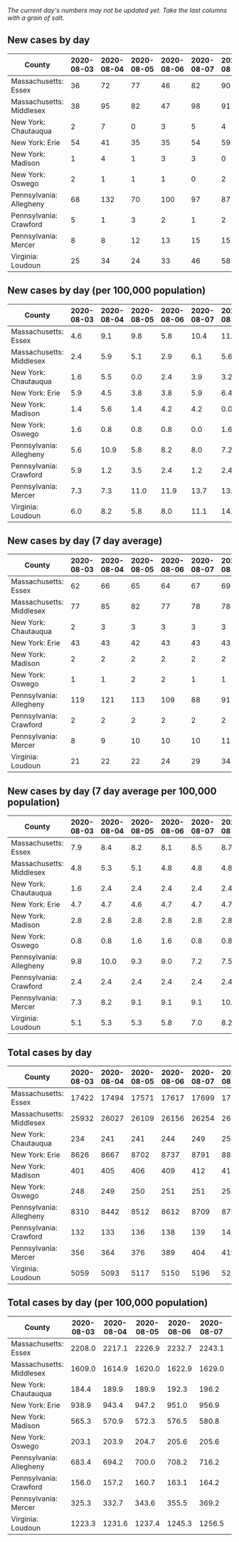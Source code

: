 _The current day's numbers may not be updated yet. Take the last columns with a grain of salt._
## New cases by day

| County | 2020-08-03 | 2020-08-04 | 2020-08-05 | 2020-08-06 | 2020-08-07 | 2020-08-08 | 2020-08-09 |
| --- | --- | --- | --- | --- | --- | --- | --- |
| Massachusetts: Essex | 36 | 72 | 77 | 46 | 82 | 90 |  |
| Massachusetts: Middlesex | 38 | 95 | 82 | 47 | 98 | 91 |  |
| New York: Chautauqua | 2 | 7 | 0 | 3 | 5 | 4 |  |
| New York: Erie | 54 | 41 | 35 | 35 | 54 | 59 |  |
| New York: Madison | 1 | 4 | 1 | 3 | 3 | 0 |  |
| New York: Oswego | 2 | 1 | 1 | 1 | 0 | 2 |  |
| Pennsylvania: Allegheny | 68 | 132 | 70 | 100 | 97 | 87 |  |
| Pennsylvania: Crawford | 5 | 1 | 3 | 2 | 1 | 2 |  |
| Pennsylvania: Mercer | 8 | 8 | 12 | 13 | 15 | 15 |  |
| Virginia: Loudoun | 25 | 34 | 24 | 33 | 46 | 58 |  |

## New cases by day (per 100,000 population)

| County | 2020-08-03 | 2020-08-04 | 2020-08-05 | 2020-08-06 | 2020-08-07 | 2020-08-08 | 2020-08-09 |
| --- | --- | --- | --- | --- | --- | --- | --- |
| Massachusetts: Essex | 4.6 | 9.1 | 9.8 | 5.8 | 10.4 | 11.4 |  |
| Massachusetts: Middlesex | 2.4 | 5.9 | 5.1 | 2.9 | 6.1 | 5.6 |  |
| New York: Chautauqua | 1.6 | 5.5 | 0.0 | 2.4 | 3.9 | 3.2 |  |
| New York: Erie | 5.9 | 4.5 | 3.8 | 3.8 | 5.9 | 6.4 |  |
| New York: Madison | 1.4 | 5.6 | 1.4 | 4.2 | 4.2 | 0.0 |  |
| New York: Oswego | 1.6 | 0.8 | 0.8 | 0.8 | 0.0 | 1.6 |  |
| Pennsylvania: Allegheny | 5.6 | 10.9 | 5.8 | 8.2 | 8.0 | 7.2 |  |
| Pennsylvania: Crawford | 5.9 | 1.2 | 3.5 | 2.4 | 1.2 | 2.4 |  |
| Pennsylvania: Mercer | 7.3 | 7.3 | 11.0 | 11.9 | 13.7 | 13.7 |  |
| Virginia: Loudoun | 6.0 | 8.2 | 5.8 | 8.0 | 11.1 | 14.0 |  |

## New cases by day (7 day average)

| County | 2020-08-03 | 2020-08-04 | 2020-08-05 | 2020-08-06 | 2020-08-07 | 2020-08-08 | 2020-08-09 |
| --- | --- | --- | --- | --- | --- | --- | --- |
| Massachusetts: Essex | 62 | 66 | 65 | 64 | 67 | 69 |  |
| Massachusetts: Middlesex | 77 | 85 | 82 | 77 | 78 | 78 |  |
| New York: Chautauqua | 2 | 3 | 3 | 3 | 3 | 3 |  |
| New York: Erie | 43 | 43 | 42 | 43 | 43 | 43 |  |
| New York: Madison | 2 | 2 | 2 | 2 | 2 | 2 |  |
| New York: Oswego | 1 | 1 | 2 | 2 | 1 | 1 |  |
| Pennsylvania: Allegheny | 119 | 121 | 113 | 109 | 88 | 91 |  |
| Pennsylvania: Crawford | 2 | 2 | 2 | 2 | 2 | 2 |  |
| Pennsylvania: Mercer | 8 | 9 | 10 | 10 | 10 | 11 |  |
| Virginia: Loudoun | 21 | 22 | 22 | 24 | 29 | 34 |  |

## New cases by day (7 day average per 100,000 population)

| County | 2020-08-03 | 2020-08-04 | 2020-08-05 | 2020-08-06 | 2020-08-07 | 2020-08-08 | 2020-08-09 |
| --- | --- | --- | --- | --- | --- | --- | --- |
| Massachusetts: Essex | 7.9 | 8.4 | 8.2 | 8.1 | 8.5 | 8.7 |  |
| Massachusetts: Middlesex | 4.8 | 5.3 | 5.1 | 4.8 | 4.8 | 4.8 |  |
| New York: Chautauqua | 1.6 | 2.4 | 2.4 | 2.4 | 2.4 | 2.4 |  |
| New York: Erie | 4.7 | 4.7 | 4.6 | 4.7 | 4.7 | 4.7 |  |
| New York: Madison | 2.8 | 2.8 | 2.8 | 2.8 | 2.8 | 2.8 |  |
| New York: Oswego | 0.8 | 0.8 | 1.6 | 1.6 | 0.8 | 0.8 |  |
| Pennsylvania: Allegheny | 9.8 | 10.0 | 9.3 | 9.0 | 7.2 | 7.5 |  |
| Pennsylvania: Crawford | 2.4 | 2.4 | 2.4 | 2.4 | 2.4 | 2.4 |  |
| Pennsylvania: Mercer | 7.3 | 8.2 | 9.1 | 9.1 | 9.1 | 10.1 |  |
| Virginia: Loudoun | 5.1 | 5.3 | 5.3 | 5.8 | 7.0 | 8.2 |  |

## Total cases by day

| County | 2020-08-03 | 2020-08-04 | 2020-08-05 | 2020-08-06 | 2020-08-07 | 2020-08-08 | 2020-08-09 |
| --- | --- | --- | --- | --- | --- | --- | --- |
| Massachusetts: Essex | 17422 | 17494 | 17571 | 17617 | 17699 | 17789 |  |
| Massachusetts: Middlesex | 25932 | 26027 | 26109 | 26156 | 26254 | 26345 |  |
| New York: Chautauqua | 234 | 241 | 241 | 244 | 249 | 253 |  |
| New York: Erie | 8626 | 8667 | 8702 | 8737 | 8791 | 8850 |  |
| New York: Madison | 401 | 405 | 406 | 409 | 412 | 412 |  |
| New York: Oswego | 248 | 249 | 250 | 251 | 251 | 253 |  |
| Pennsylvania: Allegheny | 8310 | 8442 | 8512 | 8612 | 8709 | 8796 |  |
| Pennsylvania: Crawford | 132 | 133 | 136 | 138 | 139 | 141 |  |
| Pennsylvania: Mercer | 356 | 364 | 376 | 389 | 404 | 419 |  |
| Virginia: Loudoun | 5059 | 5093 | 5117 | 5150 | 5196 | 5254 |  |

## Total cases by day (per 100,000 population)

| County | 2020-08-03 | 2020-08-04 | 2020-08-05 | 2020-08-06 | 2020-08-07 | 2020-08-08 | 2020-08-09 |
| --- | --- | --- | --- | --- | --- | --- | --- |
| Massachusetts: Essex | 2208.0 | 2217.1 | 2226.9 | 2232.7 | 2243.1 | 2254.5 |  |
| Massachusetts: Middlesex | 1609.0 | 1614.9 | 1620.0 | 1622.9 | 1629.0 | 1634.6 |  |
| New York: Chautauqua | 184.4 | 189.9 | 189.9 | 192.3 | 196.2 | 199.4 |  |
| New York: Erie | 938.9 | 943.4 | 947.2 | 951.0 | 956.9 | 963.3 |  |
| New York: Madison | 565.3 | 570.9 | 572.3 | 576.5 | 580.8 | 580.8 |  |
| New York: Oswego | 203.1 | 203.9 | 204.7 | 205.6 | 205.6 | 207.2 |  |
| Pennsylvania: Allegheny | 683.4 | 694.2 | 700.0 | 708.2 | 716.2 | 723.3 |  |
| Pennsylvania: Crawford | 156.0 | 157.2 | 160.7 | 163.1 | 164.2 | 166.6 |  |
| Pennsylvania: Mercer | 325.3 | 332.7 | 343.6 | 355.5 | 369.2 | 382.9 |  |
| Virginia: Loudoun | 1223.3 | 1231.6 | 1237.4 | 1245.3 | 1256.5 | 1270.5 |  |

